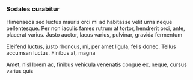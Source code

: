 ### Sodales curabitur

Himenaeos sed luctus mauris orci mi ad habitasse velit urna neque pellentesque. Per non iaculis fames rutrum at tortor, hendrerit orci, ante, placerat varius. Justo auctor, lacus varius, pulvinar, gravida fermentum

Eleifend luctus, justo rhoncus, mi, per amet ligula, felis donec. Tellus accumsan luctus. Finibus at, magna

Amet, nisl lorem ac, finibus vehicula venenatis congue ex, neque, cursus varius quis


